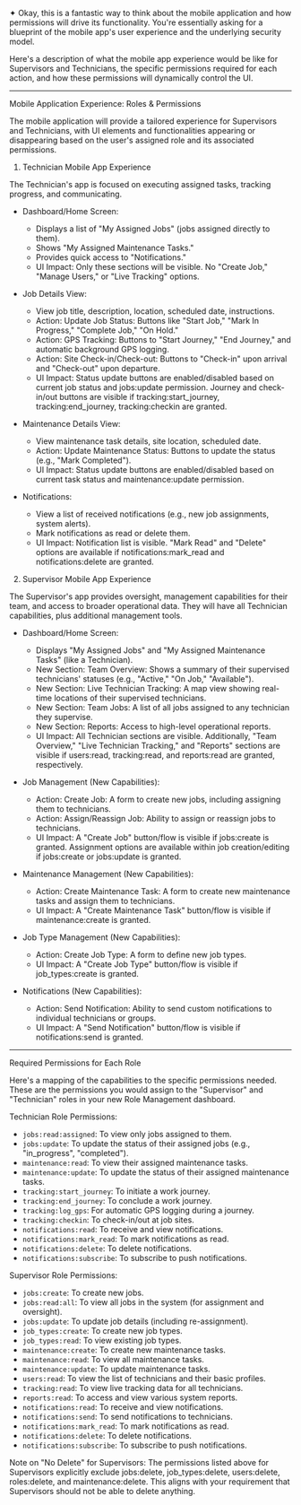 ✦ Okay, this is a fantastic way to think about the mobile application and how permissions will drive its
  functionality. You're essentially asking for a blueprint of the mobile app's user experience and the underlying
  security model.


  Here's a description of what the mobile app experience would be like for Supervisors and Technicians, the
  specific permissions required for each action, and how these permissions will dynamically control the UI.

  ---

  Mobile Application Experience: Roles & Permissions

  The mobile application will provide a tailored experience for Supervisors and Technicians, with UI elements and
  functionalities appearing or disappearing based on the user's assigned role and its associated permissions.

  1. Technician Mobile App Experience


  The Technician's app is focused on executing assigned tasks, tracking progress, and communicating.


   * Dashboard/Home Screen:
       * Displays a list of "My Assigned Jobs" (jobs assigned directly to them).
       * Shows "My Assigned Maintenance Tasks."
       * Provides quick access to "Notifications."
       * UI Impact: Only these sections will be visible. No "Create Job," "Manage Users," or "Live Tracking"
         options.


   * Job Details View:
       * View job title, description, location, scheduled date, instructions.
       * Action: Update Job Status: Buttons like "Start Job," "Mark In Progress," "Complete Job," "On Hold."
       * Action: GPS Tracking: Buttons to "Start Journey," "End Journey," and automatic background GPS logging.
       * Action: Site Check-in/Check-out: Buttons to "Check-in" upon arrival and "Check-out" upon departure.
       * UI Impact: Status update buttons are enabled/disabled based on current job status and jobs:update
         permission. Journey and check-in/out buttons are visible if tracking:start_journey, tracking:end_journey,
         tracking:checkin are granted.


   * Maintenance Details View:
       * View maintenance task details, site location, scheduled date.
       * Action: Update Maintenance Status: Buttons to update the status (e.g., "Mark Completed").
       * UI Impact: Status update buttons are enabled/disabled based on current task status and maintenance:update
         permission.


   * Notifications:
       * View a list of received notifications (e.g., new job assignments, system alerts).
       * Mark notifications as read or delete them.
       * UI Impact: Notification list is visible. "Mark Read" and "Delete" options are available if
         notifications:mark_read and notifications:delete are granted.

  2. Supervisor Mobile App Experience


  The Supervisor's app provides oversight, management capabilities for their team, and access to broader
  operational data. They will have all Technician capabilities, plus additional management tools.


   * Dashboard/Home Screen:
       * Displays "My Assigned Jobs" and "My Assigned Maintenance Tasks" (like a Technician).
       * New Section: Team Overview: Shows a summary of their supervised technicians' statuses (e.g., "Active," "On
         Job," "Available").
       * New Section: Live Technician Tracking: A map view showing real-time locations of their supervised
         technicians.
       * New Section: Team Jobs: A list of all jobs assigned to any technician they supervise.
       * New Section: Reports: Access to high-level operational reports.
       * UI Impact: All Technician sections are visible. Additionally, "Team Overview," "Live Technician Tracking,"
         and "Reports" sections are visible if users:read, tracking:read, and reports:read are granted,
         respectively.


   * Job Management (New Capabilities):
       * Action: Create Job: A form to create new jobs, including assigning them to technicians.
       * Action: Assign/Reassign Job: Ability to assign or reassign jobs to technicians.
       * UI Impact: A "Create Job" button/flow is visible if jobs:create is granted. Assignment options are
         available within job creation/editing if jobs:create or jobs:update is granted.


   * Maintenance Management (New Capabilities):
       * Action: Create Maintenance Task: A form to create new maintenance tasks and assign them to technicians.
       * UI Impact: A "Create Maintenance Task" button/flow is visible if maintenance:create is granted.


   * Job Type Management (New Capabilities):
       * Action: Create Job Type: A form to define new job types.
       * UI Impact: A "Create Job Type" button/flow is visible if job_types:create is granted.


   * Notifications (New Capabilities):
       * Action: Send Notification: Ability to send custom notifications to individual technicians or groups.
       * UI Impact: A "Send Notification" button/flow is visible if notifications:send is granted.

  ---

  Required Permissions for Each Role


  Here's a mapping of the capabilities to the specific permissions needed. These are the permissions you would
  assign to the "Supervisor" and "Technician" roles in your new Role Management dashboard.

  Technician Role Permissions:


   * `jobs:read:assigned`: To view only jobs assigned to them.
   * `jobs:update`: To update the status of their assigned jobs (e.g., "in_progress", "completed").
   * `maintenance:read`: To view their assigned maintenance tasks.
   * `maintenance:update`: To update the status of their assigned maintenance tasks.
   * `tracking:start_journey`: To initiate a work journey.
   * `tracking:end_journey`: To conclude a work journey.
   * `tracking:log_gps`: For automatic GPS logging during a journey.
   * `tracking:checkin`: To check-in/out at job sites.
   * `notifications:read`: To receive and view notifications.
   * `notifications:mark_read`: To mark notifications as read.
   * `notifications:delete`: To delete notifications.
   * `notifications:subscribe`: To subscribe to push notifications.

  Supervisor Role Permissions:


   * `jobs:create`: To create new jobs.
   * `jobs:read:all`: To view all jobs in the system (for assignment and oversight).
   * `jobs:update`: To update job details (including re-assignment).
   * `job_types:create`: To create new job types.
   * `job_types:read`: To view existing job types.
   * `maintenance:create`: To create new maintenance tasks.
   * `maintenance:read`: To view all maintenance tasks.
   * `maintenance:update`: To update maintenance tasks.
   * `users:read`: To view the list of technicians and their basic profiles.
   * `tracking:read`: To view live tracking data for all technicians.
   * `reports:read`: To access and view various system reports.
   * `notifications:read`: To receive and view notifications.
   * `notifications:send`: To send notifications to technicians.
   * `notifications:mark_read`: To mark notifications as read.
   * `notifications:delete`: To delete notifications.
   * `notifications:subscribe`: To subscribe to push notifications.


  Note on "No Delete" for Supervisors: The permissions listed above for Supervisors explicitly exclude
  jobs:delete, job_types:delete, users:delete, roles:delete, and maintenance:delete. This aligns with your
  requirement that Supervisors should not be able to delete anything.